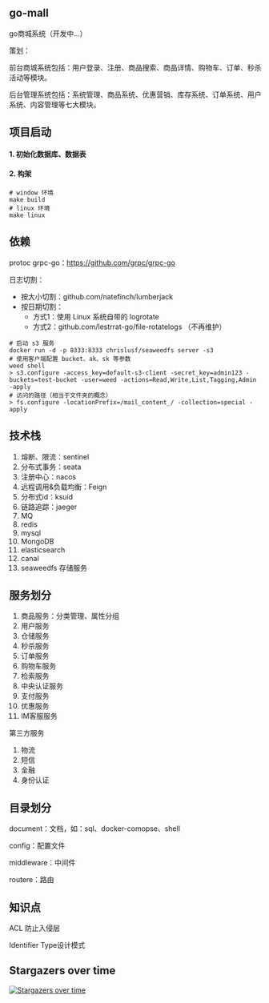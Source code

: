 ## go-mall

go商城系统（开发中...）

策划：

前台商城系统包括：用户登录、注册、商品搜索、商品详情、购物车、订单、秒杀活动等模块。

后台管理系统包括：系统管理、商品系统、优惠营销、库存系统、订单系统、用户系统、内容管理等七大模块。

## 项目启动
#### 1. 初始化数据库、数据表

#### 2. 构架
```shell
# window 环境
make build
# linux 环境
make linux
```

## 依赖
protoc
grpc-go：https://github.com/grpc/grpc-go

日志切割：
+ 按大小切割：github.com/natefinch/lumberjack
+ 按日期切割：
  + 方式1：使用 Linux 系统自带的 logrotate
  + 方式2：github.com/lestrrat-go/file-rotatelogs （不再维护）



```shell
# 启动 s3 服务
docker run -d -p 8333:8333 chrislusf/seaweedfs server -s3
# 使用客户端配置 bucket、ak、sk 等参数
weed shell
> s3.configure -access_key=default-s3-client -secret_key=admin123 -buckets=test-bucket -user=weed -actions=Read,Write,List,Tagging,Admin -apply
# 访问的路径（相当于文件夹的概念）
> fs.configure -locationPrefix=/mail_content_/ -collection=special -apply
```

## 技术栈

1. 熔断、限流：sentinel
2. 分布式事务：seata
3. 注册中心：nacos
4. 远程调用&负载均衡：Feign
5. 分布式id：ksuid
6. 链路追踪：jaeger
7. MQ
8. redis
9. mysql
10. MongoDB
11. elasticsearch
12. canal
13. seaweedfs 存储服务



## 服务划分

1. 商品服务：分类管理、属性分组
2. 用户服务
3. 仓储服务
4. 秒杀服务
5. 订单服务
6. 购物车服务
7. 检索服务
8. 中央认证服务
9. 支付服务
10. 优惠服务
11. IM客服服务

第三方服务

1. 物流
2. 短信
3. 金融
4. 身份认证

## 目录划分

document：文档，如：sql、docker-comopse、shell

config：配置文件

middleware：中间件

routere：路由

## 知识点

ACL 防止入侵层

Identifier Type设计模式


## Stargazers over time
[![Stargazers over time](https://starchart.cc/lwzphper/go-mall.svg)](https://starchart.cc/lwzphper/go-mall)